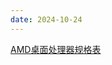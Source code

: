 ```yaml
---
date: 2024-10-24
---
```


[AMD桌面处理器规格表](https://www.mydrivers.com/zhuanti/tianti/cpu/index_amd.html)

